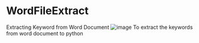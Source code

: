 # WordFileExtract
Extracting Keyword from Word Document
![image](https://user-images.githubusercontent.com/85697619/209935476-66620f68-3bae-4a11-a699-b069de6e9256.png)
To extract the keywords from word document to python
